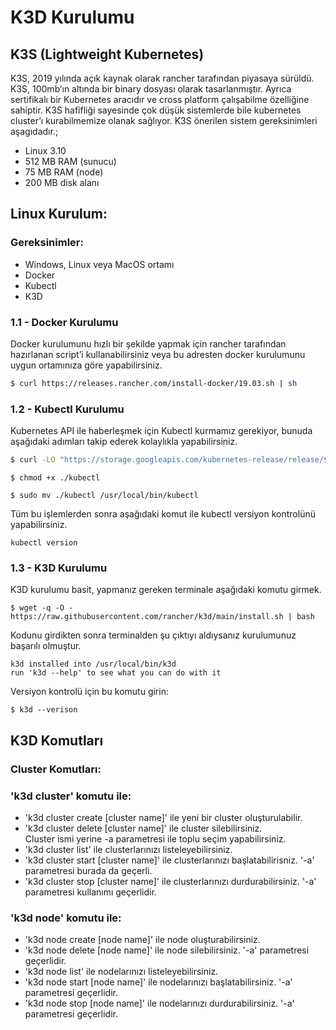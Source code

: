 # K3D Kurulumu

## K3S (Lightweight Kubernetes) 

K3S, 2019 yılında açık kaynak olarak rancher tarafından piyasaya sürüldü. K3S, 100mb’ın altında bir binary dosyası olarak tasarlanmıştır. Ayrıca sertifikalı bir Kubernetes aracıdır ve cross platform çalışabilme özelliğine sahiptir.
K3S hafifliği sayesinde çok düşük sistemlerde bile kubernetes cluster’ı kurabilmemize olanak sağlıyor. K3S önerilen sistem gereksinimleri aşagıdadır.;      
- Linux 3.10   
- 512 MB RAM (sunucu)   
- 75 MB RAM (node)    
- 200 MB disk alanı    

## Linux Kurulum:

### Gereksinimler:  

- Windows, Linux veya MacOS ortamı
- Docker
- Kubectl
- K3D

### 1.1 - Docker Kurulumu   
Docker kurulumunu hızlı bir şekilde yapmak için rancher tarafından hazırlanan script’i kullanabilirsiniz veya bu adresten docker kurulumunu uygun ortamınıza göre yapabilirsiniz.   
```bash
$ curl https://releases.rancher.com/install-docker/19.03.sh | sh
```

### 1.2 - Kubectl Kurulumu    
Kubernetes API ile haberleşmek için Kubectl kurmamız gerekiyor, bunuda aşağıdaki adımları takip ederek kolaylıkla yapabilirsiniz.
```bash
$ curl -LO "https://storage.googleapis.com/kubernetes-release/release/$(curl -s https://storage.googleapis.com/kubernetes-release/release/stable.txt)/bin/linux/amd64/kubectl"
```
```
$ chmod +x ./kubectl
```
```
$ sudo mv ./kubectl /usr/local/bin/kubectl
```

Tüm bu işlemlerden sonra aşağıdaki komut ile kubectl versiyon kontrolünü yapabilirsiniz.

```
kubectl version
```

### 1.3 - K3D Kurulumu

K3D kurulumu basit, yapmanız gereken terminale aşağıdaki komutu girmek.

```
$ wget -q -O - https://raw.githubusercontent.com/rancher/k3d/main/install.sh | bash
```
Kodunu girdikten sonra terminalden şu çıktıyı aldıysanız kurulumunuz başarılı olmuştur. 
```
k3d installed into /usr/local/bin/k3d
run 'k3d --help' to see what you can do with it
```
Versiyon kontrolü için bu komutu girin:
```
$ k3d --verison
```

## K3D Komutları


### Cluster Komutları:


### 'k3d cluster' komutu ile:
- 'k3d cluster create [cluster name]' ile yeni bir cluster oluşturulabilir.
- 'k3d cluster delete [cluster name]' ile cluster silebilirsiniz.    
  Cluster ismi yerine -a parametresi ile toplu seçim yapabilirsiniz.
- 'k3d cluster list' ile clusterlarınızı listeleyebilirsiniz.
- 'k3d cluster start [cluster name]' ile clusterlarınızı başlatabilirisniz. '-a' parametresi burada da geçerli.
- 'k3d cluster stop [cluster name]' ile clusterlarınızı durdurabilirsiniz. '-a' parametresi kullanımı geçerlidir.

### 'k3d node' komutu ile:
- 'k3d node create [node name]' ile node oluşturabilirsiniz.
- 'k3d node delete [node name]' ile node silebilirsiniz. '-a' parametresi geçerlidir.
- 'k3d node list' ile nodelarınızı listeleyebilirsiniz.
- 'k3d node start [node name]' ile nodelarınızı başlatabilirsiniz. '-a' parametresi geçerlidir.
- 'k3d node stop [node name]' ile nodelarınızı durdurabilirsiniz. '-a' parametresi geçerlidir.
